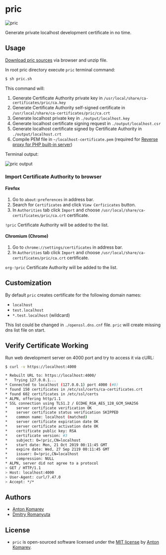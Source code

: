 # pric

![pric](https://user-images.githubusercontent.com/1849174/67252120-427a2780-f47a-11e9-928f-fd27a4f3f9d5.png)

Generate private localhost development certificate in no time.

## Usage

[Download pric sources](https://github.com/pric/pric/archive/master.zip) via browser and unzip file.

In root pric directory execute `pric` terminal command:

```sh
$ sh pric.sh
```

This command will:

1. Generate Certificate Authority private key in `/usr/local/share/ca-certificates/pric/ca.key`
2. Generate Certificate Authority self-signed certificate in `/usr/local/share/ca-certificates/pric/ca.crt`
3. Generate localhost private key in `./output/localhost.key`
4. Generate localhost certificate signing request in `./output/localhost.csr`
5. Generate localhost certificate signed by Certificate Authority in `./output/localhost.crt`
6. Compile PEM file in `~/localhost-certificate.pem` (required for [Reverse proxy for PHP built-in server](https://github.com/mpyw/php-hyper-builtin-server))

Terminal output:

![pric output](https://user-images.githubusercontent.com/1849174/67169463-1f854000-f3b4-11e9-90ee-9ae48a0315eb.png)

### Import Certificate Authority to browser

#### Firefox

1. Go to `about:preferences` in address bar.
2. Search for `Certificates` and click `View Cerficicates` button.
3. In `Authorities` tab click `Import` and choose `/usr/local/share/ca-certificates/pric/ca.crt` certificate.

`!pric` Certificate Authority will be added to the list.

#### Chromium (Chrome)

1. Go to `chrome://settings/certificates` in address bar.
2. In `Authorities` tab click `Import` and choose `/usr/local/share/ca-certificates/pric/ca.crt` certificate.

`org-!pric` Certificate Authority will be added to the list.

## Customization

By default `pric` creates certificate for the following domain names:

- `localhost`
- `test.localhost`
- `*.test.localhost` (wildcard)

This list could be changed in `./openssl.dns.cnf` file. `pric` will create missing dns list file on start.

## Verify Certificate Working

Run web development server on 4000 port and try to access it via cURL:

```sh
$ curl -v https://localhost:4000

* Rebuilt URL to: https://localhost:4000/
*   Trying 127.0.0.1...
* Connected to localhost (127.0.0.1) port 4000 (#0)
* found 150 certificates in /etc/ssl/certs/ca-certificates.crt
* found 602 certificates in /etc/ssl/certs
* ALPN, offering http/1.1
* SSL connection using TLS1.2 / ECDHE_RSA_AES_128_GCM_SHA256
* 	 server certificate verification OK
* 	 server certificate status verification SKIPPED
* 	 common name: localhost (matched)
* 	 server certificate expiration date OK
* 	 server certificate activation date OK
* 	 certificate public key: RSA
* 	 certificate version: #3
* 	 subject: O=!pric,CN=localhost
* 	 start date: Mon, 21 Oct 2019 00:11:45 GMT
* 	 expire date: Wed, 27 Sep 2119 00:11:45 GMT
* 	 issuer: O=!pric,CN=localhost
* 	 compression: NULL
* ALPN, server did not agree to a protocol
> GET / HTTP/1.1
> Host: localhost:4000
> User-Agent: curl/7.47.0
> Accept: */*
```

## Authors

- [Anton Komarev](https://komarev.com)
- [Dmitry Romanyuta](https://github.com/dumus)

## License

- `pric` is open-sourced software licensed under the [MIT license](LICENSE) by [Anton Komarev](https://komarev.com).
